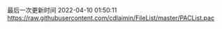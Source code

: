 最后一次更新时间 2022-04-10 01:50:11
https://raw.githubusercontent.com/cdlaimin/FileList/master/PACList.pac

